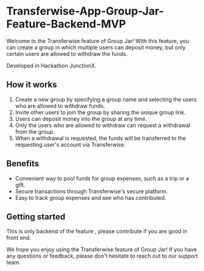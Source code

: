 # Transferwise-App-Group-Jar-Feature-Backend-MVP

Welcome to the Transferwise feature of Group Jar! With this feature, you can create a group in which multiple users can deposit money, but only certain users are allowed to withdraw the funds.

Developed in Hackathon JunctionX.



## How it works

1. Create a new group by specifying a group name and selecting the users who are allowed to withdraw funds.
2. Invite other users to join the group by sharing the unique group link.
3. Users can deposit money into the group at any time.
4. Only the users who are allowed to withdraw can request a withdrawal from the group.
5. When a withdrawal is requested, the funds will be transferred to the requesting user's account via Transferwise.

## Benefits

- Convenient way to pool funds for group expenses, such as a trip or a gift.
- Secure transactions through Transferwise's secure platform.
- Easy to track group expenses and see who has contributed.

## Getting started

This is only backend of the feature , please contribute if you are good in front end.

We hope you enjoy using the Transferwise feature of Group Jar! If you have any questions or feedback, please don't hesitate to reach out to our support team.
